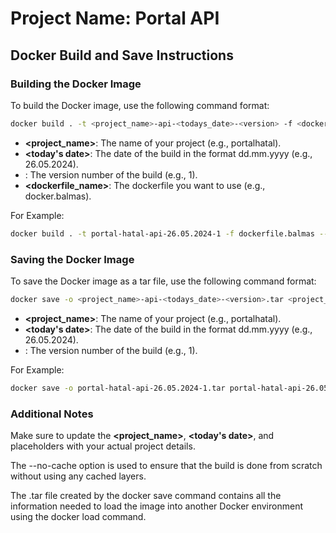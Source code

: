# Project Name: Portal API

## Docker Build and Save Instructions

### Building the Docker Image

To build the Docker image, use the following command format:

```bash
docker build . -t <project_name>-api-<todays_date>-<version> -f <dockerfile_name> --no-cache
```

-   **<project_name>**: The name of your project (e.g., portalhatal).
-   **<today's date>**: The date of the build in the format dd.mm.yyyy (e.g., 26.05.2024).
-   **<version>**: The version number of the build (e.g., 1).
-   **<dockerfile_name>**: The dockerfile you want to use (e.g., docker.balmas).

For Example:

```bash
docker build . -t portal-hatal-api-26.05.2024-1 -f dockerfile.balmas --no-cache
```

### Saving the Docker Image

To save the Docker image as a tar file, use the following command format:

```bash
docker save -o <project_name>-api-<todays_date>-<version>.tar <project_name>-api-<todays_date>-<version>
```

-   **<project_name>**: The name of your project (e.g., portalhatal).
-   **<today's date>**: The date of the build in the format dd.mm.yyyy (e.g., 26.05.2024).
-   **<version>**: The version number of the build (e.g., 1).

For Example:

```bash
docker save -o portal-hatal-api-26.05.2024-1.tar portal-hatal-api-26.05.2024-1
```

### Additional Notes

Make sure to update the **<project_name>**, **<today's date>**, and **<version>** placeholders with your actual project details.

The --no-cache option is used to ensure that the build is done from scratch without using any cached layers.

The .tar file created by the docker save command contains all the information needed to load the image into another Docker environment using the docker load command.
